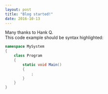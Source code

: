 ```yaml
---
layout: post
title: "Blog started!"
date: 2016-10-13
---
```


Many thanks to Hank Q.
<br>
This code example should be syntax highlighted:
<br>

```csharp
namespace MySystem
{
    class Program
    {
        static void Main()
        {
            ;
        }
    }
}
```
